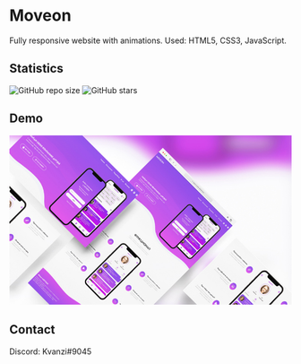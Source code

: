 # Moveon
Fully responsive website with animations. Used: HTML5, CSS3, JavaScript.

## Statistics
![GitHub repo size](https://img.shields.io/github/repo-size/Kvanzi/Kvanzi-portfolio)
![GitHub stars](https://img.shields.io/github/stars/Kvanzi/Kvanzi-portfolio?style=social)

## Demo

![Moveon](./website-previews/preview.jpg "Demo")

## Contact

Discord: Kvanzi#9045
